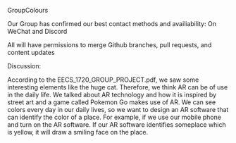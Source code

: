 GroupColours

Our Group has confirmed our best contact methods and availiability: On WeChat and Discord

All will have permissions to merge Github branches, pull requests, and content updates



Discussion:


According to the EECS_1720_GROUP_PROJECT.pdf, we saw some interesting elements like the huge cat. Therefore, we think AR can be of use in the daily life. We talked about AR technology and how it is inspired by street art and a game called Pokemon Go makes use of AR. We can see colors every day in our daily lives, so we want to design an AR software that can identify the color of a place. For example, if we use our mobile phone and turn on the AR software. If our AR software identifies someplace which is yellow, it will draw a smiling face on the place. 

